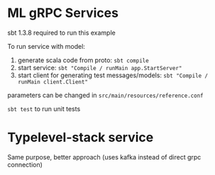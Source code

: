 # ML gRPC Services
 
sbt 1.3.8 required to run this example

To run service with model:
1. generate scala code from proto: `sbt compile`
2. start service:  `sbt "Compile / runMain app.StartServer"`
3. start client for generating test messages/models:  `sbt "Compile / runMain client.Client"`

parameters can be changed in `src/main/resources/reference.conf`

`sbt test` to run unit tests

# Typelevel-stack service

Same purpose, better approach (uses kafka instead of direct grpc connection)
